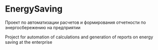 # EnergySaving
Проект по автоматизации расчетов и формирования отчетности по энергосбережению на предприятии

Project for automation of calculations and generation of reports on energy saving at the enterprise
